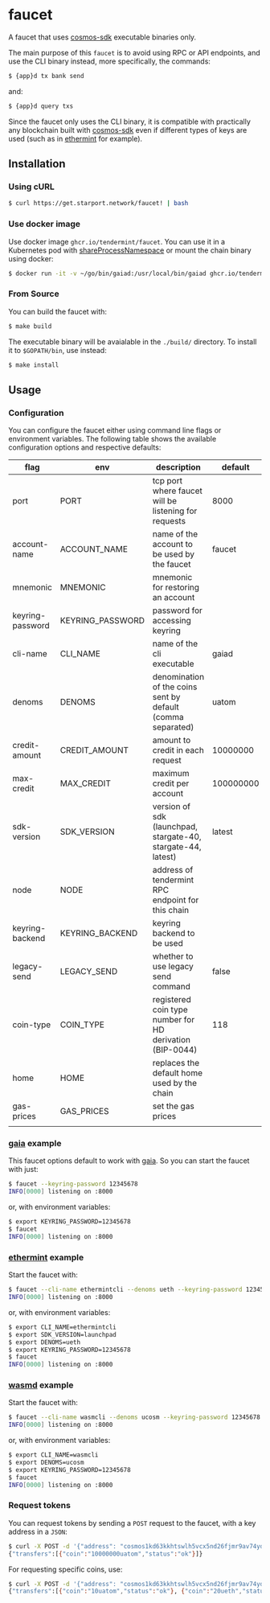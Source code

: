 # faucet

A faucet that uses [cosmos-sdk](https://github.com/cosmos/cosmos-sdk) executable binaries only.

The main purpose of this `faucet` is to avoid using RPC or API endpoints, and use the CLI binary instead, more
specifically, the commands:

```bash
$ {app}d tx bank send
```

and:

```bash
$ {app}d query txs
```

Since the faucet only uses the CLI binary, it is compatible with practically any blockchain built with
[cosmos-sdk](https://github.com/cosmos/cosmos-sdk) even if different types of keys are used (such as in
[ethermint](https://github.com/cosmos/ethermint) for example).

## Installation

### Using cURL

```bash
$ curl https://get.starport.network/faucet! | bash 
```

### Use docker image

Use docker image `ghcr.io/tendermint/faucet`. You can use it in a Kubernetes pod with
[shareProcessNamespace](https://kubernetes.io/docs/tasks/configure-pod-container/share-process-namespace/#configure-a-pod)
or mount the chain binary using docker:

```bash
$ docker run -it -v ~/go/bin/gaiad:/usr/local/bin/gaiad ghcr.io/tendermint/faucet
```

### From Source

You can build the faucet with:

```bash
$ make build
```

The executable binary will be avaialable in the `./build/` directory. To install it to `$GOPATH/bin`, use instead:

```bash
$ make install
```

## Usage

### Configuration

You can configure the faucet either using command line flags or environment variables. The following table
shows the available configuration options and respective defaults:

| flag                | env               | description                                                   | default   |
|---------------------|-------------------|-------------------------------------------------------------- |-----------|
| port                | PORT              | tcp port where faucet will be listening for requests          | 8000      |
| account-name        | ACCOUNT_NAME      | name of the account to be used by the faucet                  | faucet    |
| mnemonic            | MNEMONIC          | mnemonic for restoring an account                             |           |
| keyring-password    | KEYRING_PASSWORD  | password for accessing keyring                                |           |
| cli-name            | CLI_NAME          | name of the cli executable                                    | gaiad     |
| denoms              | DENOMS            | denomination of the coins sent by default (comma separated)   | uatom     |
| credit-amount       | CREDIT_AMOUNT     | amount to credit in each request                              | 10000000  |
| max-credit          | MAX_CREDIT        | maximum credit per account                                    | 100000000 |
| sdk-version         | SDK_VERSION       | version of sdk (launchpad, stargate-40, stargate-44, latest)  | latest    |
| node                | NODE              | address of tendermint RPC endpoint for this chain             |           |
| keyring-backend     | KEYRING_BACKEND   | keyring backend to be used                                    |           |
| legacy-send         | LEGACY_SEND       | whether to use legacy send command                            | false     |
| coin-type           | COIN_TYPE         | registered coin type number for HD derivation (BIP-0044)      | 118       |
| home                | HOME              | replaces the default home used by the chain                   |           |
| gas-prices          | GAS_PRICES        | set the gas prices                                            |           |
|                     |                   |                                                               |           |

### [gaia](https://github.com/cosmos/gaia) example

This faucet options default to work with [gaia](https://github.com/cosmos/gaia). So you can start the faucet with just:

```bash
$ faucet --keyring-password 12345678
INFO[0000] listening on :8000
```

or, with environment variables:

```bash
$ export KEYRING_PASSWORD=12345678
$ faucet
INFO[0000] listening on :8000
```

### [ethermint](https://github.com/cosmos/ethermint) example

Start the faucet with:

```bash
$ faucet --cli-name ethermintcli --denoms ueth --keyring-password 12345678 --sdk-version launchpad
INFO[0000] listening on :8000
```

or, with environment variables:

```bash
$ export CLI_NAME=ethermintcli
$ export SDK_VERSION=launchpad
$ export DENOMS=ueth
$ export KEYRING_PASSWORD=12345678
$ faucet
INFO[0000] listening on :8000
```

### [wasmd](https://github.com/CosmWasm/wasmd) example

Start the faucet with:

```bash
$ faucet --cli-name wasmcli --denoms ucosm --keyring-password 12345678
INFO[0000] listening on :8000
```

or, with environment variables:

```bash
$ export CLI_NAME=wasmcli
$ export DENOMS=ucosm
$ export KEYRING_PASSWORD=12345678
$ faucet
INFO[0000] listening on :8000
```

### Request tokens

You can request tokens by sending a `POST` request to the faucet, with a key address in a `JSON`:

```bash
$ curl -X POST -d '{"address": "cosmos1kd63kkhtswlh5vcx5nd26fjmr9av74yd4sf8ve"}' http://localhost:8000
{"transfers":[{"coin":"10000000uatom","status":"ok"}]}
```

For requesting specific coins, use:

```bash
$ curl -X POST -d '{"address": "cosmos1kd63kkhtswlh5vcx5nd26fjmr9av74yd4sf8ve", "coins": ["10uatom", "20ueth"]}' http://localhost:8000
{"transfers":[{"coin":"10uatom","status":"ok"}, {"coin":"20ueth","status":"ok"}]}
```
